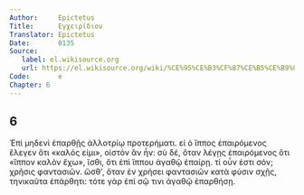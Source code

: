 ```yaml
---
Author:     Epictetus  
Title:      Εγχειρίδιον  
Translator: Epictetus  
Date:       0135  
Source:
   label: el.wikisource.org
   url: https://el.wikisource.org/wiki/%CE%95%CE%B3%CF%87%CE%B5%CE%B9%CF%81%CE%AF%CE%B4%CE%B9%CE%BF%CE%BD 
Code:       e  
Chapter: 6
---
```

##  6

Ἐπὶ μηδενὶ ἐπαρθῇς ἀλλοτρίῳ προτερήματι. εἰ ὁ ἵππος ἐπαιρόμενος ἔλεγεν ὅτι
«καλός εἰμι», οἰστὸν ἂν ἦν: σὺ δέ, ὅταν λέγῃς ἐπαιρόμενος ὅτι «ἵππον καλὸν
ἔχω», ἴσθι, ὅτι ἐπὶ ἵππου ἀγαθῷ ἐπαίρῃ. τί οὖν ἐστι σόν; χρῆσις φαντασιῶν.
ὥσθ', ὅταν ἐν χρήσει φαντασιῶν κατὰ φύσιν σχῇς, τηνικαῦτα ἐπάρθητι: τότε γὰρ
ἐπὶ σῷ τινι ἀγαθῷ ἐπαρθήσῃ.


